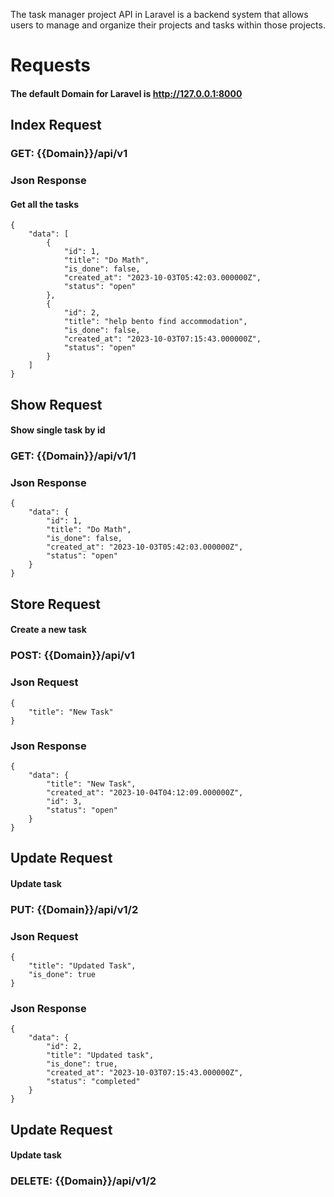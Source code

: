 The task manager project API in Laravel is a backend system that allows users to manage and organize their projects and tasks within those projects.
# Requests

#### The default Domain for Laravel is http://127.0.0.1:8000

## Index Request

### GET: {{Domain}}/api/v1

### Json Response

#### Get all the tasks

```
{
    "data": [
        {
            "id": 1,
            "title": "Do Math",
            "is_done": false,
            "created_at": "2023-10-03T05:42:03.000000Z",
            "status": "open"
        },
        {
            "id": 2,
            "title": "help bento find accommodation",
            "is_done": false,
            "created_at": "2023-10-03T07:15:43.000000Z",
            "status": "open"
        }
    ]
}
```



## Show Request

#### Show single task by id 

### GET: {{Domain}}/api/v1/1

### Json Response

```
{
    "data": {
        "id": 1,
        "title": "Do Math",
        "is_done": false,
        "created_at": "2023-10-03T05:42:03.000000Z",
        "status": "open"
    }
}
```



## Store Request

#### Create a new task

### POST: {{Domain}}/api/v1

### Json Request

```
{
    "title": "New Task"
}
```

### Json Response

```
{
    "data": {
        "title": "New Task",
        "created_at": "2023-10-04T04:12:09.000000Z",
        "id": 3,
        "status": "open"
    }
}
```


## Update Request

#### Update task

### PUT: {{Domain}}/api/v1/2

### Json Request

```
{
    "title": "Updated Task",
    "is_done": true
}
```

### Json Response

```
{
    "data": {
        "id": 2,
        "title": "Updated task",
        "is_done": true,
        "created_at": "2023-10-03T07:15:43.000000Z",
        "status": "completed"
    }
}
```

## Update Request

#### Update task

### DELETE: {{Domain}}/api/v1/2

